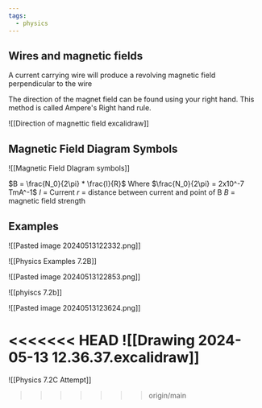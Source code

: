 ```yaml
---
tags:
  - physics
---
```

## Wires and magnetic fields
A current carrying wire will produce a revolving magnetic field perpendicular to the wire 

The direction of the magnet field can be found using your right hand. This method is called Ampere's Right hand rule.  

![[Direction of magnettic field excalidraw]]
## Magnetic Field Diagram Symbols

![[Magnetic Field DIagram symbols]]

$B = \frac{N_0}{2\pi} * \frac{I}{R}$
Where $\frac{N_0}{2\pi} = 2x10^-7 TmA^-1$
$I$ = Current 
$r$ = distance between current and point of B 
$B$ = magnetic field strength


## Examples

![[Pasted image 20240513122332.png]]

![[Physics Examples 7.2B]]


![[Pasted image 20240513122853.png]]

![[phyiscs 7.2b]]


![[Pasted image 20240513123624.png]]

<<<<<<< HEAD
![[Drawing 2024-05-13 12.36.37.excalidraw]]
=======

![[Physics 7.2C Attempt]]


>>>>>>> origin/main
